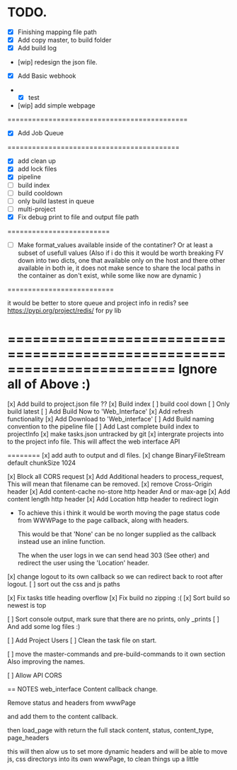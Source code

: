 # TODO.

- [x] Finishing mapping file path
- [x] Add copy master, to build folder
- [x] Add build log
- [wip] redesign the json file.

- [x] Add Basic webhook
- - [x] test 
- [wip] add simple webpage

============================================

- [x] Add Job Queue

==========================================
- [x] add clean up
- [x] add lock files
- [x] pipeline
- [ ] build index
- [ ] build cooldown
- [ ] only build lastest in queue
- [ ] multi-project
- [x] Fix debug print to file and output file path 

=========================

- [ ] Make format_values available inside of the contatiner?
      Or at least a subset of usefull values
      (Also if i do this it would be worth breaking FV down into two dicts,
       one that available only on the host and there other available in both
       ie, it does not make sence to share the local paths in the container
       as don't exist, while some like now are dynamic )

==========================

it would be better to store queue and project info in redis?
see https://pypi.org/project/redis/ for py lib

========================================================================
Ignore all of Above :)
========================================================================

[x] Add build to project.json file  ??
[x] Build index
[ ] build cool down
[ ] Only build latest
[ ] Add Build Now to 'Web_Interface'
[x] Add refresh functionality
[x] Add Download to 'Web_interface'
[ ] Add Build naming convention to the pipeline file
[ ] Add Last complete build index to projectInfo 
[x] make tasks.json untracked by git 
[x] intergrate projects into to the project info file.
    This will affect the web interface API  
    
========
[x] add auth to output and dl files.
[x] change BinaryFileStream default chunkSize 1024

[x] Block all CORS request 
[x] Add Additional headers to process_request,
    This will mean that filename can be removed.
[x] remove Cross-Origin header
[x] Add content-cache no-store http header 
    And or max-age
[x] Add content length http header
[x] Add Location http header to redirect login
  - To achieve this i think it would be worth moving the page status 
    code from WWWPage to the page callback, along with headers.
    
    This would be that 'None' can be no longer supplied as the callback
    instead use an inline function.
    
    The when the user logs in we can send head 303 (See other) and
    redirect the user using the 'Location' header.

[x] change logout to its own callback so we can redirect back to root after logout. 
[ ] sort out the css and js paths

[x] Fix tasks title heading overflow
[x] Fix build no zipping :(
[x] Sort build so newest is top

[ ] Sort console output, mark sure that there are no prints, only _prints
[ ] And add some log files :)

[ ] Add Project Users
[ ] Clean the task file on start.

[ ] move the master-commands and pre-build-commands to it own section
    Also improving the names.
    
[ ] Allow API CORS
    
== NOTES web_interface Content callback change.

Remove
status and headers 
from wwwPage

and add them to the content callback.

then load_page with return the full stack
content, status, content_type, page_headers

this will then alow us to set more dynamic headers 
and will be able to move js, css directorys into its 
own wwwPage, to clean things up a little
